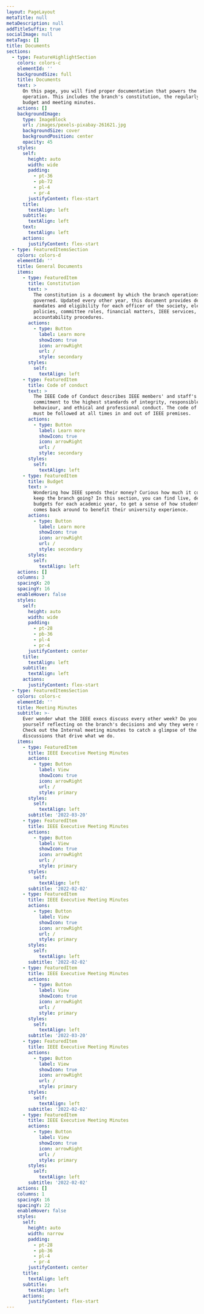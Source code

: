 ```yaml
---
layout: PageLayout
metaTitle: null
metaDescription: null
addTitleSuffix: true
socialImage: null
metaTags: []
title: Documents
sections:
  - type: FeatureHighlightSection
    colors: colors-c
    elementId: ''
    backgroundSize: full
    title: Documents
    text: >
      On this page, you will find proper documentation that powers the branch's
      operation. This includes the branch's constitution, the regularly updated
      budget and meeting minutes.
    actions: []
    backgroundImage:
      type: ImageBlock
      url: /images/pexels-pixabay-261621.jpg
      backgroundSize: cover
      backgroundPosition: center
      opacity: 45
    styles:
      self:
        height: auto
        width: wide
        padding:
          - pt-36
          - pb-72
          - pl-4
          - pr-4
        justifyContent: flex-start
      title:
        textAlign: left
      subtitle:
        textAlign: left
      text:
        textAlign: left
      actions:
        justifyContent: flex-start
  - type: FeaturedItemsSection
    colors: colors-d
    elementId: ''
    title: General Documents
    items:
      - type: FeaturedItem
        title: Constitution
        text: >
          The constitution is a document by which the branch operations are
          governed. Updated every other year, this document provides detailed
          mandates and eligibility for each officer of the society, election
          policies, committee roles, financial matters, IEEE services, and
          accountability procedures.
        actions:
          - type: Button
            label: Learn more
            showIcon: true
            icon: arrowRight
            url: /
            style: secondary
        styles:
          self:
            textAlign: left
      - type: FeaturedItem
        title: Code of conduct
        text: >
          The IEEE Code of Conduct describes IEEE members' and staff's
          commitment to the highest standards of integrity, responsible
          behaviour, and ethical and professional conduct. The code of conduct
          must be followed at all times in and out of IEEE premises.
        actions:
          - type: Button
            label: Learn more
            showIcon: true
            icon: arrowRight
            url: /
            style: secondary
        styles:
          self:
            textAlign: left
      - type: FeaturedItem
        title: Budget
        text: >
          Wondering how IEEE spends their money? Curious how much it costs to
          keep the branch going? In this section, you can find live, detailed
          budgets for each academic year, to get a sense of how student money
          comes back around to benefit their university experience.
        actions:
          - type: Button
            label: Learn more
            showIcon: true
            icon: arrowRight
            url: /
            style: secondary
        styles:
          self:
            textAlign: left
    actions: []
    columns: 3
    spacingX: 20
    spacingY: 16
    enableHover: false
    styles:
      self:
        height: auto
        width: wide
        padding:
          - pt-28
          - pb-36
          - pl-4
          - pr-4
        justifyContent: center
      title:
        textAlign: left
      subtitle:
        textAlign: left
      actions:
        justifyContent: flex-start
  - type: FeaturedItemsSection
    colors: colors-c
    elementId: ''
    title: Meeting Minutes
    subtitle: >-
      Ever wonder what the IEEE execs discuss every other week? Do you find
      yourself reflecting on the branch's decisions and why they were made?
      Check out the Internal meeting minutes to catch a glimpse of the
      discussions that drive what we do.
    items:
      - type: FeaturedItem
        title: IEEE Executive Meeting Minutes
        actions:
          - type: Button
            label: View
            showIcon: true
            icon: arrowRight
            url: /
            style: primary
        styles:
          self:
            textAlign: left
        subtitle: '2022-03-20'
      - type: FeaturedItem
        title: IEEE Executive Meeting Minutes
        actions:
          - type: Button
            label: View
            showIcon: true
            icon: arrowRight
            url: /
            style: primary
        styles:
          self:
            textAlign: left
        subtitle: '2022-02-02'
      - type: FeaturedItem
        title: IEEE Executive Meeting Minutes
        actions:
          - type: Button
            label: View
            showIcon: true
            icon: arrowRight
            url: /
            style: primary
        styles:
          self:
            textAlign: left
        subtitle: '2022-02-02'
      - type: FeaturedItem
        title: IEEE Executive Meeting Minutes
        actions:
          - type: Button
            label: View
            showIcon: true
            icon: arrowRight
            url: /
            style: primary
        styles:
          self:
            textAlign: left
        subtitle: '2022-03-20'
      - type: FeaturedItem
        title: IEEE Executive Meeting Minutes
        actions:
          - type: Button
            label: View
            showIcon: true
            icon: arrowRight
            url: /
            style: primary
        styles:
          self:
            textAlign: left
        subtitle: '2022-02-02'
      - type: FeaturedItem
        title: IEEE Executive Meeting Minutes
        actions:
          - type: Button
            label: View
            showIcon: true
            icon: arrowRight
            url: /
            style: primary
        styles:
          self:
            textAlign: left
        subtitle: '2022-02-02'
    actions: []
    columns: 1
    spacingX: 16
    spacingY: 22
    enableHover: false
    styles:
      self:
        height: auto
        width: narrow
        padding:
          - pt-28
          - pb-36
          - pl-4
          - pr-4
        justifyContent: center
      title:
        textAlign: left
      subtitle:
        textAlign: left
      actions:
        justifyContent: flex-start
---
```


